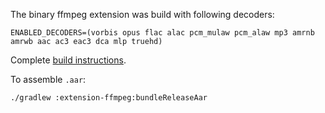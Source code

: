 The binary ffmpeg extension was build with following decoders:

```
ENABLED_DECODERS=(vorbis opus flac alac pcm_mulaw pcm_alaw mp3 amrnb amrwb aac ac3 eac3 dca mlp truehd)
```

Complete [build instructions](https://github.com/google/ExoPlayer/blob/r2.14.2/extensions/ffmpeg/README.md).

To assemble ``.aar``:

```
./gradlew :extension-ffmpeg:bundleReleaseAar
```
